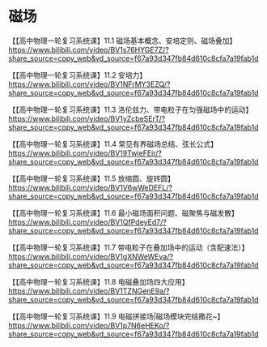 # 磁场

【【高中物理一轮复习系统课】11.1 磁场基本概念、安培定则、磁场叠加】 https://www.bilibili.com/video/BV1s76HYGE7Z/?share_source=copy_web&vd_source=f67a93d347fb84d610c8cfa7a19fab1d

【【高中物理一轮复习系统课】11.2 安培力】 https://www.bilibili.com/video/BV1NFrMY3EZQ/?share_source=copy_web&vd_source=f67a93d347fb84d610c8cfa7a19fab1d

【【高中物理一轮复习系统课】11.3 洛伦兹力、带电粒子在匀强磁场中的运动】 https://www.bilibili.com/video/BV1yZcbeSErT/?share_source=copy_web&vd_source=f67a93d347fb84d610c8cfa7a19fab1d

【【高中物理一轮复习系统课】11.4 常见有界磁场总结、弦长公式】 https://www.bilibili.com/video/BV19TwjeFEjr/?share_source=copy_web&vd_source=f67a93d347fb84d610c8cfa7a19fab1d

【【高中物理一轮复习系统课】11.5 放缩圆、旋转圆】 https://www.bilibili.com/video/BV1V6wWeDEFL/?share_source=copy_web&vd_source=f67a93d347fb84d610c8cfa7a19fab1d

【【高中物理一轮复习系统课】11.6 最小磁场面积问题、磁聚焦与磁发散】 https://www.bilibili.com/video/BV1QfPdeyEd7/?share_source=copy_web&vd_source=f67a93d347fb84d610c8cfa7a19fab1d

【【高中物理一轮复习系统课】11.7 带电粒子在叠加场中的运动（含配速法）】 https://www.bilibili.com/video/BV1gXNWeWEva/?share_source=copy_web&vd_source=f67a93d347fb84d610c8cfa7a19fab1d

【【高中物理一轮复习系统课】11.8 电磁叠加场四大应用】 https://www.bilibili.com/video/BV1TZNGenE9a/?share_source=copy_web&vd_source=f67a93d347fb84d610c8cfa7a19fab1d

【【高中物理一轮复习系统课】11.9 电磁拼接场|磁场模块完结撒花~】 https://www.bilibili.com/video/BV1p7N6eHEKo/?share_source=copy_web&vd_source=f67a93d347fb84d610c8cfa7a19fab1d